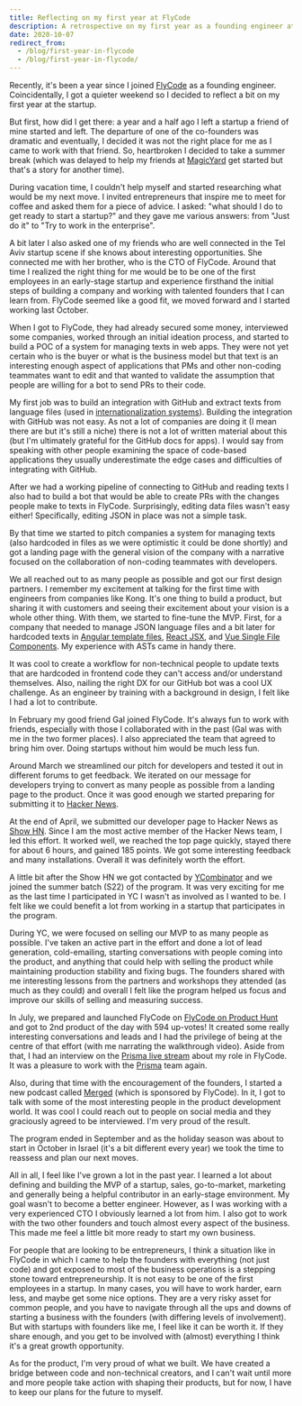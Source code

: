 ```yaml
---
title: Reflecting on my first year at FlyCode
description: A retrospective on my first year as a founding engineer at FlyCode
date: 2020-10-07
redirect_from:
  - /blog/first-year-in-flycode
  - /blog/first-year-in-flycode/
---
```


Recently, it's been a year since I joined [FlyCode](https://flycode.com) as a founding engineer. Coincidentally, I got a quieter weekend so I decided to reflect a bit on my first year at the startup.

But first, how did I get there: a year and a half ago I left a startup a friend of mine started and left. The departure of one of the co-founders was dramatic and eventually, I decided it was not the right place for me as I came to work with that friend. So, heartbroken I decided to take a summer break (which was delayed to help my friends at [MagicYard](https://www.magicyard.co) get started but that's a story for another time).

During vacation time, I couldn't help myself and started researching what would be my next move. I invited entrepreneurs that inspire me to meet for coffee and asked them for a piece of advice. I asked: "what should I do to get ready to start a startup?" and they gave me various answers: from "Just do it" to "Try to work in the enterprise".

A bit later I also asked one of my friends who are well connected in the Tel Aviv startup scene if she knows about interesting opportunities. She connected me with her brother, who is the CTO of FlyCode. Around that time I realized the right thing for me would be to be one of the first employees in an early-stage startup and experience firsthand the initial steps of building a company and working with talented founders that I can learn from. FlyCode seemed like a good fit, we moved forward and I started working last October.

When I got to FlyCode, they had already secured some money, interviewed some companies, worked through an initial ideation process, and started to build a POC of a system for managing texts in web apps. They were not yet certain who is the buyer or what is the business model but that text is an interesting enough aspect of applications that PMs and other non-coding teammates want to edit and that wanted to validate the assumption that people are willing for a bot to send PRs to their code.

My first job was to build an integration with GitHub and extract texts from language files (used in [internationalization systems](https://en.wikipedia.org/wiki/Internationalization_and_localization)). Building the integration with GitHub was not easy. As not a lot of companies are doing it (I mean there are but it's still a niche) there is not a lot of written material about this (but I'm ultimately grateful for the GitHub docs for apps). I would say from speaking with other people examining the space of code-based applications they usually underestimate the edge cases and difficulties of integrating with GitHub.

After we had a working pipeline of connecting to GitHub and reading texts I also had to build a bot that would be able to create PRs with the changes people make to texts in FlyCode. Surprisingly, editing data files wasn't easy either! Specifically, editing JSON in place was not a simple task.

By that time we started to pitch companies a system for managing texts (also hardcoded in files as we were optimistic it could be done shortly) and got a landing page with the general vision of the company with a narrative focused on the collaboration of non-coding teammates with developers.

We all reached out to as many people as possible and got our first design partners. I remember my excitement at talking for the first time with engineers from companies like Kong. It's one thing to build a product, but sharing it with customers and seeing their excitement about your vision is a whole other thing. With them, we started to fine-tune the MVP. First, for a company that needed to manage JSON language files and a bit later for hardcoded texts in [Angular template files](https://angular.io/guide/template-syntax), [React JSX](https://reactjs.org/docs/introducing-jsx.html), and [Vue Single File Components](https://vuejs.org/guide/scaling-up/sfc.html). My experience with ASTs came in handy there.

It was cool to create a workflow for non-technical people to update texts that are hardcoded in frontend code they can't access and/or understand themselves. Also, nailing the right DX for our GitHub bot was a cool UX challenge. As an engineer by training with a background in design, I felt like I had a lot to contribute.

In February my good friend Gal joined FlyCode. It's always fun to work with friends, especially with those I collaborated with in the past (Gal was with me in the two former places). I also appreciated the team that agreed to bring him over. Doing startups without him would be much less fun.

Around March we streamlined our pitch for developers and tested it out in different forums to get feedback. We iterated on our message for developers trying to convert as many people as possible from a landing page to the product. Once it was good enough we started preparing for submitting it to [Hacker News](https://news.ycombinator.com/).

At the end of April, we submitted our developer page to Hacker News as [Show HN](https://news.ycombinator.com/item?id=31166924). Since I am the most active member of the Hacker News team, I led this effort. It worked well, we reached the top page quickly, stayed there for about 6 hours, and gained 185 points. We got some interesting feedback and many installations. Overall it was definitely worth the effort.

A little bit after the Show HN we got contacted by [YCombinator](https://ycombinator.com) and we joined the summer batch (S22) of the program. It was very exciting for me as the last time I participated in YC I wasn't as involved as I wanted to be. I felt like we could benefit a lot from working in a startup that participates in the program.

During YC, we were focused on selling our MVP to as many people as possible. I've taken an active part in the effort and done a lot of lead generation, cold-emailing, starting conversations with people coming into the product, and anything that could help with selling the product while maintaining production stability and fixing bugs. The founders shared with me interesting lessons from the partners and workshops they attended (as much as they could) and overall I felt like the program helped us focus and improve our skills of selling and measuring success.

In July, we prepared and launched FlyCode on [FlyCode on Product Hunt](https://www.producthunt.com/products/flycode) and got to 2nd product of the day with 594 up-votes! It created some really interesting conversations and leads and I had the privilege of being at the centre of that effort (with me narrating the walkthrough video). Aside from that, I had an interview on the [Prisma live stream](https://youtu.be/R_nVzarAOUM?t=643) about my role in FlyCode. It was a pleasure to work with the [Prisma](https://prisma.io) team again.

Also, during that time with the encouragement of the founders, I started a new podcast called [Merged](https://anchor.fm/merged-podcast) (which is sponsored by FlyCode). In it, I got to talk with some of the most interesting people in the product development world. It was cool I could reach out to people on social media and they graciously agreed to be interviewed. I'm very proud of the result.

The program ended in September and as the holiday season was about to start in October in Israel (it's a bit different every year) we took the time to reassess and plan our next moves.

All in all, I feel like I've grown a lot in the past year. I learned a lot about defining and building the MVP of a startup, sales, go-to-market, marketing and generally being a helpful contributor in an early-stage environment. My goal wasn't to become a better engineer. However, as I was working with a very experienced CTO I obviously learned a lot from him. I also got to work with the two other founders and touch almost every aspect of the business. This made me feel a little bit more ready to start my own business.

For people that are looking to be entrepreneurs, I think a situation like in FlyCode in which I came to help the founders with everything (not just code) and got exposed to most of the business operations is a stepping stone toward entrepreneurship. It is not easy to be one of the first employees in a startup. In many cases, you will have to work harder, earn less, and maybe get some nice options. They are a very risky asset for common people, and you have to navigate through all the ups and downs of starting a business with the founders (with differing levels of involvement). But with startups with founders like me, I feel like it can be worth it. If they share enough, and you get to be involved with (almost) everything I think it's a great growth opportunity.

As for the product, I'm very proud of what we built. We have created a bridge between code and non-technical creators, and I can't wait until more and more people take action with shaping their products, but for now, I have to keep our plans for the future to myself.

